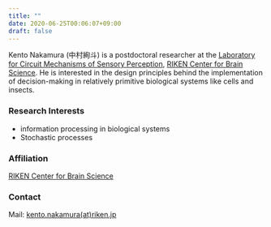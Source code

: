```yaml
---
title: ""
date: 2020-06-25T00:06:07+09:00
draft: false
---
```

Kento Nakamura (中村絢斗) is a postdoctoral researcher at the [Laboratory for Circuit Mechanisms of
Sensory Perception](https://kazamalab.riken.jp/index.html), [RIKEN Center for Brain Science](https://cbs.riken.jp/en/index.html).
He is interested in the design principles behind the implementation of decision-making in relatively primitive biological systems like cells and insects.
### Research Interests
- information processing in biological systems
- Stochastic processes


### Affiliation
[RIKEN Center for Brain Science](https://cbs.riken.jp/en/index.html)
<!--
[Department of Mathematical Informatics](https://www.i.u-tokyo.ac.jp/edu/course/mi/index_e.shtml),  
[Graduate school of Information Science and Technology](https://www.i.u-tokyo.ac.jp/index_e.shtml),  
[the University of Tokyo](https://www.u-tokyo.ac.jp/en/index.html).-->
### Contact
Mail: [kento.nakamura(at)riken.jp](mailto:kento.nakamura(at)riken.jp)
